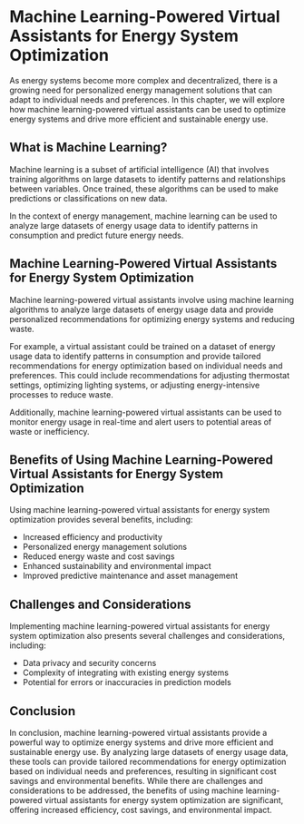 # Machine Learning-Powered Virtual Assistants for Energy System Optimization

As energy systems become more complex and decentralized, there is a growing need for personalized energy management solutions that can adapt to individual needs and preferences. In this chapter, we will explore how machine learning-powered virtual assistants can be used to optimize energy systems and drive more efficient and sustainable energy use.

What is Machine Learning?
-------------------------

Machine learning is a subset of artificial intelligence (AI) that involves training algorithms on large datasets to identify patterns and relationships between variables. Once trained, these algorithms can be used to make predictions or classifications on new data.

In the context of energy management, machine learning can be used to analyze large datasets of energy usage data to identify patterns in consumption and predict future energy needs.

Machine Learning-Powered Virtual Assistants for Energy System Optimization
--------------------------------------------------------------------------

Machine learning-powered virtual assistants involve using machine learning algorithms to analyze large datasets of energy usage data and provide personalized recommendations for optimizing energy systems and reducing waste.

For example, a virtual assistant could be trained on a dataset of energy usage data to identify patterns in consumption and provide tailored recommendations for energy optimization based on individual needs and preferences. This could include recommendations for adjusting thermostat settings, optimizing lighting systems, or adjusting energy-intensive processes to reduce waste.

Additionally, machine learning-powered virtual assistants can be used to monitor energy usage in real-time and alert users to potential areas of waste or inefficiency.

Benefits of Using Machine Learning-Powered Virtual Assistants for Energy System Optimization
--------------------------------------------------------------------------------------------

Using machine learning-powered virtual assistants for energy system optimization provides several benefits, including:

* Increased efficiency and productivity
* Personalized energy management solutions
* Reduced energy waste and cost savings
* Enhanced sustainability and environmental impact
* Improved predictive maintenance and asset management

Challenges and Considerations
-----------------------------

Implementing machine learning-powered virtual assistants for energy system optimization also presents several challenges and considerations, including:

* Data privacy and security concerns
* Complexity of integrating with existing energy systems
* Potential for errors or inaccuracies in prediction models

Conclusion
----------

In conclusion, machine learning-powered virtual assistants provide a powerful way to optimize energy systems and drive more efficient and sustainable energy use. By analyzing large datasets of energy usage data, these tools can provide tailored recommendations for energy optimization based on individual needs and preferences, resulting in significant cost savings and environmental benefits. While there are challenges and considerations to be addressed, the benefits of using machine learning-powered virtual assistants for energy system optimization are significant, offering increased efficiency, cost savings, and environmental impact.
